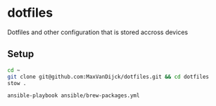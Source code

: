# dotfiles
Dotfiles and other configuration that is stored accross devices

## Setup
```bash
cd ~
git clone git@github.com:MaxVanDijck/dotfiles.git && cd dotfiles
stow .
```

```bash
ansible-playbook ansible/brew-packages.yml
```
